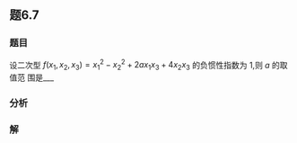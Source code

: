 ## 题6.7
### 题目
设二次型 $f( {{x}_{1},{x}_{2},{x}_{3}})  = {x}_{1}^{2} - {x}_{2}^{2} + {2a}{x}_{1}{x}_{3} + 4{x}_{2}{x}_{3}$ 的负惯性指数为 1,则 $a$ 的取值范  围是___
### 分析

### 解